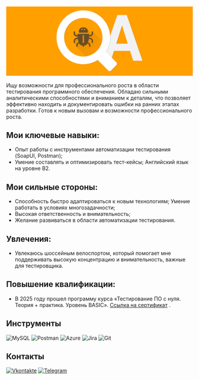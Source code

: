 ![Header](https://github.com/macsimkasuper-byte/macsimkasuper-byte/blob/main/assets/header.png)

Ищу возможности для профессионального роста в области тестирования программного обеспечения. Обладаю сильными аналитическими способностями и вниманием к деталям, что позволяет эффективно находить и документировать ошибки на ранних этапах разработки. Готов к новым вызовам и возможности профессионального роста.
## Мои ключевые навыки:
- Опыт работы с инструментами автоматизации тестирования (SoapUI, Postman);
- Умение составлять и оптимизировать тест-кейсы; Английский язык на уровне B2.
## Мои сильные стороны:
- Способность быстро адаптироваться к новым технологиям; Умение работать в условиях многозадачности;
- Высокая ответственность и внимательность;
- Желание развиваться в области автоматизации тестирования.

## Увлечения:
- Увлекаюсь шоссейным велоспортом, который помогает мне поддерживать высокую концентрацию и внимательность, важные для тестировщика.
## Повышение квалификации:
- В 2025 году прошел программу курса «Тестирование ПО с нуля. Теория + практика. Уровень BASIC». [Ссылка на сертификат](https://stepik.org/cert/2989086) .

## Инструменты
![MySQL](https://img.shields.io/badge/mysql-4479A1.svg?style=for-the-badge&logo=mysql&logoColor=white)
![Postman](https://img.shields.io/badge/Postman-FF6C37?style=for-the-badge&logo=postman&logoColor=white)
![Azure](https://img.shields.io/badge/azure-%230072C6.svg?style=for-the-badge&logo=microsoftazure&logoColor=white)
![Jira](https://img.shields.io/badge/jira-%230A0FFF.svg?style=for-the-badge&logo=jira&logoColor=white) ![Git](https://img.shields.io/badge/git-%23F05033.svg?style=for-the-badge&logo=git&logoColor=white)

## Контакты
[![Vkontakte](https://img.shields.io/badge/VK-0077ff?style=for-the-bage&logo=VK&logoColor=white)](https://vk.com/mac_simka)
[![Telegram](https://img.shields.io/badge/Telegram-2CA5E0?style=for-the-badge&logo=telegram&logoColor=white)](https://t.me/macsimkasuper)